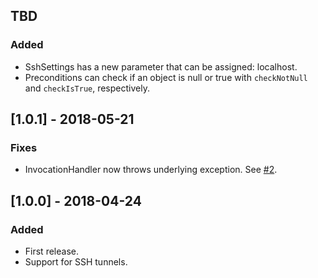## TBD
### Added
* SshSettings has a new parameter that can be assigned: localhost.
* Preconditions can check if an object is null or true with `checkNotNull` and `checkIsTrue`, respectively.

## [1.0.1] - 2018-05-21
### Fixes
* InvocationHandler now throws underlying exception. See [#2](https://github.com/HotelsDotCom/hcommon-ssh/issues/2). 


## [1.0.0] - 2018-04-24
### Added
* First release.
* Support for SSH tunnels.

